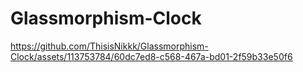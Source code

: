 # Glassmorphism-Clock

https://github.com/ThisisNikkk/Glassmorphism-Clock/assets/113753784/60dc7ed8-c568-467a-bd01-2f59b33e50f6

